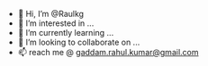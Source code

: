 - 👋 Hi, I’m @Raulkg
- 👀 I’m interested in ...
- 🌱 I’m currently learning ...
- 💞️ I’m looking to collaborate on ...
- 📫 reach me @ gaddam.rahul.kumar@gmail.com

<!---
Raulkg/Raulkg is a ✨ special ✨ repository because its `README.md` (this file) appears on your GitHub profile.
You can click the Preview link to take a look at your changes.
--->
